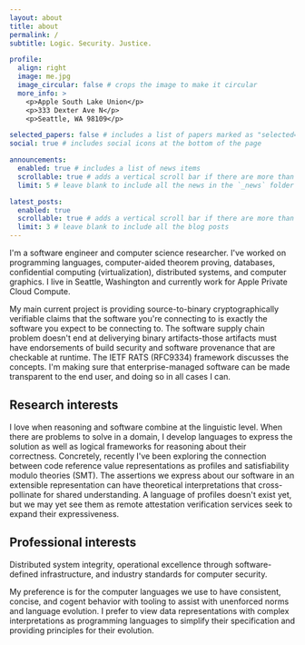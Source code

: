 ```yaml
---
layout: about
title: about
permalink: /
subtitle: Logic. Security. Justice.

profile:
  align: right
  image: me.jpg
  image_circular: false # crops the image to make it circular
  more_info: >
    <p>Apple South Lake Union</p>
    <p>333 Dexter Ave N</p>
    <p>Seattle, WA 98109</p>

selected_papers: false # includes a list of papers marked as "selected={true}"
social: true # includes social icons at the bottom of the page

announcements:
  enabled: true # includes a list of news items
  scrollable: true # adds a vertical scroll bar if there are more than 3 news items
  limit: 5 # leave blank to include all the news in the `_news` folder

latest_posts:
  enabled: true
  scrollable: true # adds a vertical scroll bar if there are more than 3 new posts items
  limit: 3 # leave blank to include all the blog posts
---
```


I'm a software engineer and computer science researcher.
I've worked on programming languages, computer-aided theorem proving, databases, confidential computing (virtualization), distributed systems, and computer graphics.
I live in Seattle, Washington and currently work for Apple Private Cloud Compute.

My main current project is providing source-to-binary cryptographically verifiable claims that the software you're connecting to is exactly the software you expect to be connecting to.
The software supply chain problem doesn't end at deliverying binary artifacts-those artifacts must have endorsements of build security and software provenance that are checkable at runtime.
The IETF RATS (RFC9334) framework discusses the concepts.
I'm making sure that enterprise-managed software can be made transparent to the end user, and doing so in all cases I can.

## Research interests

I love when reasoning and software combine at the linguistic level.
When there are problems to solve in a domain, I develop languages to express the solution as well as logical frameworks for reasoning about their correctness.
Concretely, recently I've been exploring the connection between code reference value representations as profiles and satisfiability modulo theories (SMT).
The assertions we express about our software in an extensible representation can have theoretical interpretations that cross-pollinate for shared understanding.
A language of profiles doesn't exist yet, but we may yet see them as remote attestation verification services seek to expand their expressiveness.

## Professional interests

Distributed system integrity, operational excellence through software-defined infrastructure, and industry standards for computer security.

My preference is for the computer languages we use to have consistent, concise, and cogent behavior with tooling to assist with unenforced norms and language evolution. I prefer to view data representations with complex interpretations as programming languages to simplify their specification and providing principles for their evolution.
